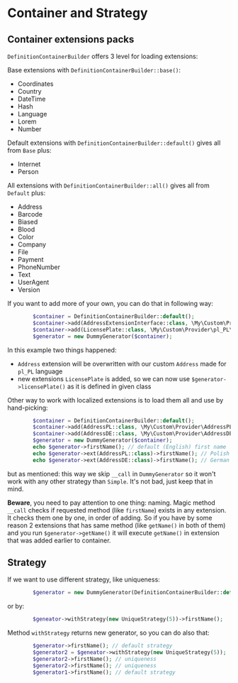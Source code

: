 # Container and Strategy

## Container extensions packs

`DefinitionContainerBuilder` offers 3 level for loading extensions:

Base extensions with `DefinitionContainerBuilder::base()`:

* Coordinates
* Country
* DateTime
* Hash
* Language
* Lorem
* Number

Default extensions with `DefinitionContainerBuilder::default()` gives all from `Base` plus:

* Internet
* Person

All extensions with `DefinitionContainerBuilder::all()` gives all from `Default` plus:

* Address
* Barcode
* Biased
* Blood
* Color
* Company
* File
* Payment
* PhoneNumber
* Text
* UserAgent
* Version

If you want to add more of your own, you can do that in following way:

```php
        $container = DefinitionContainerBuilder::default();
        $container->add(AddressExtensionInterface::class, \My\Custom\Provider\pl_PL\Address::class, ;
        $container->add(LicensePlate::class, \My\Custom\Provider\pl_PL\LicensePlate::class);
        $generator = new DummyGenerator($container);
```

In this example two things happened:
* `Address` extension will be overwritten with our custom `Address` made for `pl_PL` language
* new extensions `LicensePlate` is added, so we can now use `$generator->licensePlate()` as it is defined in given class

Other way to work with localized extensions is to load them all and use by hand-picking:
```php
        $container = DefinitionContainerBuilder::default();
        $container->add(AddressPL::class, \My\Custom\Provider\AddressPL::class);
        $container->add(AddressDE::class, \My\Custom\Provider\AddressDE::class);
        $generator = new DummyGenerator($container);
        echo $generator->firstName(); // default (English) first name
        echo $generator->ext(AddressPL::class)->firstName(); // Polish first name
        echo $generator->ext(AddressDE::class)->firstName(); // German first name
```
but as mentioned: this way we skip `__call` in `DummyGenerator` so it won't work with any other strategy than `Simple`. It's not bad, just keep that in mind.

**Beware**, you need to pay attention to one thing: naming. Magic method `__call` checks if requested method (like `firstName`) exists in any extension. It checks them one by one, in order of adding. So if you have by some reason 2 extensions that has same method (like `getName()` in both of them) and you run `$generator->getName()` it will execute `getName()` in extension that was added earlier to container.

## Strategy

If we want to use different strategy, like uniqueness:

```php
        $generator = new DummyGenerator(DefinitionContainerBuilder::default(), new UniqueStrategy(5));
```

or by:

```php
        $geneator->withStrategy(new UniqueStrategy(5))->firstName();
```

Method `withStrategy` returns new generator, so you can do also that:
```php
        $generator->firstName(); // default strategy
        $generator2 = $geneator->withStrategy(new UniqueStrategy(5));
        $generator2->firstName(); // uniqueness
        $generator2->firstName(); // uniqueness
        $generator1->firstName(); // default strategy
```
